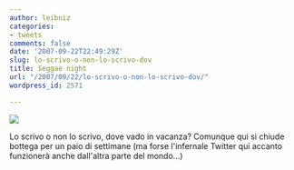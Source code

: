 ```yaml
---
author: leibniz
categories:
- tweets
comments: false
date: '2007-09-22T22:49:29Z'
slug: lo-scrivo-o-non-lo-scrivo-dov
title: Seggae night
url: "/2007/09/22/lo-scrivo-o-non-lo-scrivo-dov/"
wordpress_id: 2571

---
```

![](http://www.leibniz-blogs.it/gallery/tanning.gif)

Lo scrivo o non lo scrivo, dove vado in vacanza? Comunque qui si chiude bottega per un paio di settimane (ma forse l'infernale Twitter qui accanto funzionerà anche dall'altra parte del mondo...)
